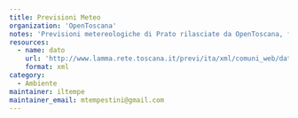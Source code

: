 ```yaml
---
title: Previsioni Meteo
organization: 'OpenToscana'
notes: 'Previsioni metereologiche di Prato rilasciate da OpenToscana, fonte Lamma.'
resources:
  - name: dato
    url: 'http://www.lamma.rete.toscana.it/previ/ita/xml/comuni_web/dati/prato.xml'
    format: xml
category:
  - Ambiente
maintainer: iltempe
maintainer_email: mtempestini@gmail.com
---
```

